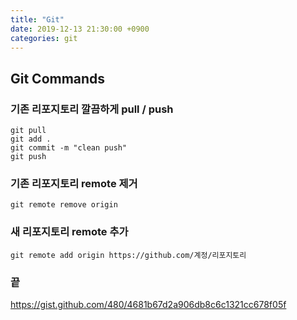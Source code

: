 ```yaml
---
title: "Git"
date: 2019-12-13 21:30:00 +0900
categories: git
---
```


## Git Commands

### 기존 리포지토리 깔끔하게 pull / push
```
git pull
git add .
git commit -m "clean push"
git push
```

### 기존 리포지토리 remote 제거
```
git remote remove origin
```

### 새 리포지토리 remote 추가
```
git remote add origin https://github.com/계정/리포지토리
```

### 끝 

https://gist.github.com/480/4681b67d2a906db8c6c1321cc678f05f
